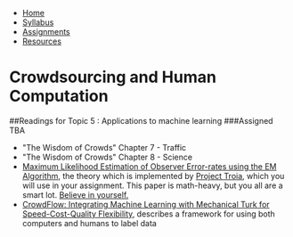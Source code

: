 <ul id="ProjectSubmenu">
    <li><a class="home" href="../index.html" title="Home">Home</a></li>
    <li><a class="syllabus" href="../syllabus.html" title="Syllabus">Syllabus</a></li>
    <li><a class="assignments" href="../assignments.html" title="Assignments">Assignments</a></li>
    <li><a class="resources" href="../resources.html" title="Resources">Resources</a></li>
</ul>

<link rel="stylesheet" type="text/css" href="../stylesheet.css" />

# Crowdsourcing and Human Computation

##Readings for Topic 5 : Applications to machine learning
###Assigned TBA

- "The Wisdom of Crowds" Chapter 7 - Traffic
- "The Wisdom of Crowds" Chapter 8 - Science
- [Maximum Likelihood Estimation of Observer Error-rates using the EM Algorithm](downloads/ml/EM.pdf), the theory which is implemented by [Project Troia](http://project-troia.com/), which you will use in your assignment. This paper is math-heavy, but you all are a smart lot. [Believe in yourself.](http://virginiachepete.com/wp-content/uploads/2013/06/hey-you-can-do-it.jpg)
- [CrowdFlow: Integrating Machine Learning with Mechanical Turk for Speed-Cost-Quality Flexibility](downloads/ml/QuinnEtAl.pdf), describes a framework for using both computers and humans to label data 

